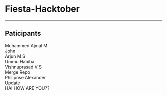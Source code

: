 # Fiesta-Hacktober

---

## Paticipants
Muhammed Ajmal M <br/>
John <br/>
Arjun M S<br/>
Ummu Habiba<br/>
Vishnuprasad V S <br/>
Merge Repo <br/>
Philipose Alexander <br/>
Update <br/>
HAI HOW ARE YOU?? <br/>
